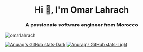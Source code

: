 <h1 align="center">Hi 👋, I'm Omar Lahrach</h1>
<h3 align="center">A passionate software engineer from Morocco</h3>

<p align="left"> <img src="https://komarev.com/ghpvc/?username=omarlahrach&label=Profile%20views&color=0e75b6&style=flat" alt="omarlahrach" /> </p>

[![Anurag's GitHub stats-Dark](https://github-readme-stats.vercel.app/api?username=omarlahrach&show_icons=true&theme=dark#gh-dark-mode-only)](https://github.com/anuraghazra/github-readme-stats#gh-dark-mode-only)
[![Anurag's GitHub stats-Light](https://github-readme-stats.vercel.app/api?username=omarlahrach&show_icons=true&theme=default#gh-light-mode-only)](https://github.com/anuraghazra/github-readme-stats#gh-light-mode-only)
